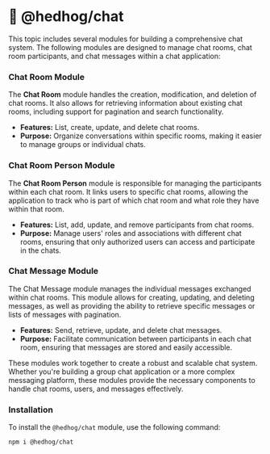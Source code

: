 # 🦔 @hedhog/chat

This topic includes several modules for building a comprehensive chat system. The following modules are designed to manage chat rooms, chat room participants, and chat messages within a chat application:

### Chat Room Module

The **Chat Room** module handles the creation, modification, and deletion of chat rooms. It also allows for retrieving information about existing chat rooms, including support for pagination and search functionality.

- **Features:** List, create, update, and delete chat rooms.
- **Purpose:** Organize conversations within specific rooms, making it easier to manage groups or individual chats.

### Chat Room Person Module

The **Chat Room Person** module is responsible for managing the participants within each chat room. It links users to specific chat rooms, allowing the application to track who is part of which chat room and what role they have within that room.

- **Features:** List, add, update, and remove participants from chat rooms.
- **Purpose:** Manage users' roles and associations with different chat rooms, ensuring that only authorized users can access and participate in the chats.

### Chat Message Module

The Chat Message module manages the individual messages exchanged within chat rooms. This module allows for creating, updating, and deleting messages, as well as providing the ability to retrieve specific messages or lists of messages with pagination.

- **Features:** Send, retrieve, update, and delete chat messages.
- **Purpose:** Facilitate communication between participants in each chat room, ensuring that messages are stored and easily accessible.

These modules work together to create a robust and scalable chat system. Whether you're building a group chat application or a more complex messaging platform, these modules provide the necessary components to handle chat rooms, users, and messages effectively.

### Installation

To install the `@hedhog/chat` module, use the following command:

```bash
npm i @hedhog/chat
```
